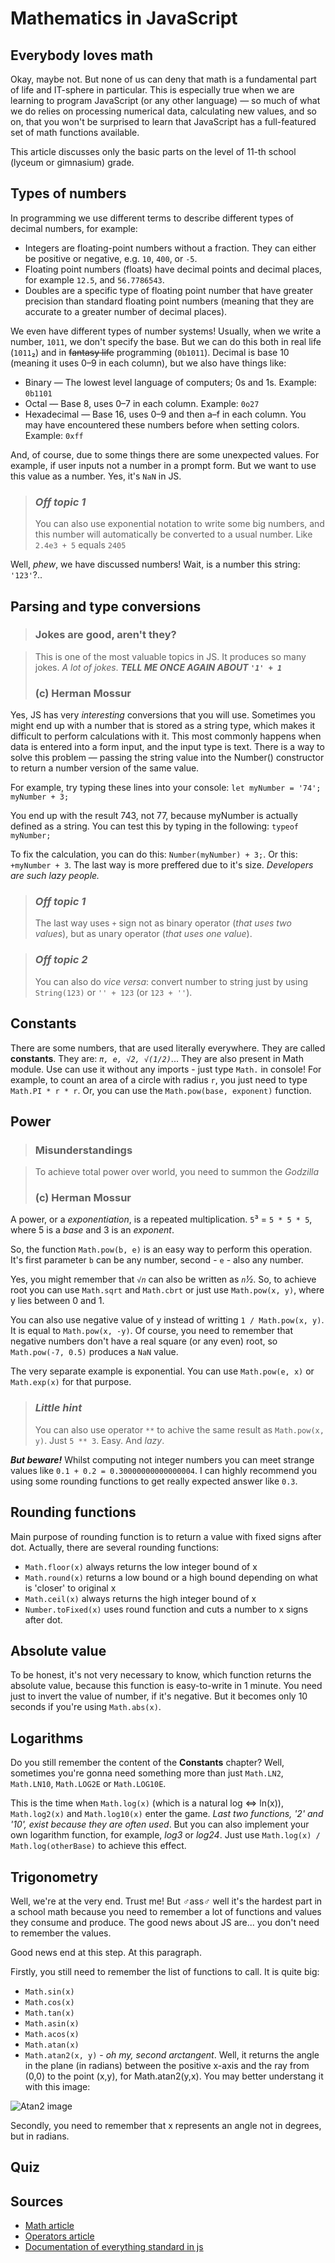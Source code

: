 # Mathematics in JavaScript

## Everybody loves math

Okay, maybe not. But none of us can deny that math is a fundamental part of life and IT-sphere in particular. This is especially true when we are learning to program JavaScript (or any other language) — so much of what we do relies on processing numerical data, calculating new values, and so on, that you won't be surprised to learn that JavaScript has a full-featured set of math functions available.

This article discusses only the basic parts on the level of 11-th school (lyceum or gimnasium) grade.

## Types of numbers

In programming we use different terms to describe different types of decimal numbers, for example:

- Integers are floating-point numbers without a fraction. They can either be positive or negative, e.g. `10`, `400`, or `-5`.
- Floating point numbers (floats) have decimal points and decimal places, for example `12.5`, and `56.7786543`.
- Doubles are a specific type of floating point number that have greater precision than standard floating point numbers (meaning that they are accurate to a greater number of decimal places).

We even have different types of number systems! Usually, when we write a number, `1011`, we don't specify the base. But we can do this both in real life (`1011`&#x2082;) and in ~~fantasy life~~ programming (`0b1011`). Decimal is base 10 (meaning it uses 0–9 in each column), but we also have things like:

- Binary — The lowest level language of computers; 0s and 1s. Example: `0b1101`
- Octal — Base 8, uses 0–7 in each column. Example: `0o27`
- Hexadecimal — Base 16, uses 0–9 and then a–f in each column. You may have encountered these numbers before when setting colors. Example: `0xff`

And, of course, due to some things there are some unexpected values. For example, if user inputs not a number in a prompt form. But we want to use this value as a number. Yes, it's `NaN` in JS.

> ### _Off topic 1_
>
> You can also use exponential notation to write some big numbers, and this number will automatically be converted to a usual number. Like `2.4e3 + 5` equals `2405`

<math-number-variations />

Well, _phew_, we have discussed numbers! Wait, is a number this string: `'123'`?..

## Parsing and type conversions

> ### Jokes are good, aren't they?

> This is one of the most valuable topics in JS. It produces so many jokes. _A lot of jokes_. **_TELL ME ONCE AGAIN ABOUT `'1' + 1`_**
>
> ### (c) Herman Mossur

Yes, JS has very _interesting_ conversions that you will use. Sometimes you might end up with a number that is stored as a string type, which makes it difficult to perform calculations with it. This most commonly happens when data is entered into a form input, and the input type is text. There is a way to solve this problem — passing the string value into the Number() constructor to return a number version of the same value.

For example, try typing these lines into your console: `let myNumber = '74'; myNumber + 3;`

You end up with the result 743, not 77, because myNumber is actually defined as a string. You can test this by typing in the following: `typeof myNumber;`

To fix the calculation, you can do this: `Number(myNumber) + 3;`. Or this: `+myNumber + 3`. The last way is more preffered due to it's size. _Developers are such lazy people._

<math-number-conversion />

> ### _Off topic 1_
>
> The last way uses `+` sign not as binary operator (_that uses two values_), but as unary operator (_that uses one value_).

> ### _Off topic 2_
>
> You can also do _vice versa_: convert number to string just by using `String(123)` or `'' + 123` (or `123 + ''`).

## Constants

There are some numbers, that are used literally everywhere. They are called **constants**. They are: _`π, e, √2, √(1/2)`_... They are also present in Math module. Use can use it without any imports - just type `Math.` in console! For example, to count an area of a circle with radius `r`, you just need to type `Math.PI * r * r`. Or, you can use the `Math.pow(base, exponent)` function.

<math-number-constants />

## Power

> ### Misunderstandings

> To achieve total power over world, you need to summon the _Godzilla_
>
> ### (c) Herman Mossur

A power, or a _exponentiation_, is a repeated multiplication. `5`&#179; = `5 * 5 * 5`, where 5 is a _base_ and 3 is an _exponent_.

So, the function `Math.pow(b, e)` is an easy way to perform this operation. It's first parameter `b` can be any number, second - `e` - also any number.

Yes, you might remember that _`√n`_ can also be written as _`n`&#189;_. So, to achieve root you can use `Math.sqrt` and `Math.cbrt` or just use `Math.pow(x, y)`, where y lies between 0 and 1.

You can also use negative value of y instead of writting `1 / Math.pow(x, y)`. It is equal to `Math.pow(x, -y)`. Of course, you need to remember that negative numbers don't have a real square (or any even) root, so `Math.pow(-7, 0.5)` produces a `NaN` value.

The very separate example is exponential. You can use `Math.pow(e, x)` or `Math.exp(x)` for that purpose.

<math-power />

> ### _Little hint_
>
> You can also use operator `**` to achive the same result as `Math.pow(x, y)`. Just `5 ** 3`. Easy. And _lazy_.

**_But beware!_** Whilst computing not integer numbers you can meet strange values like `0.1 + 0.2 = 0.30000000000000004`. I can highly recommend you using some rounding functions to get really expected answer like `0.3`.

## Rounding functions

Main purpose of rounding function is to return a value with fixed signs after dot. Actually, there are several rounding functions:

- `Math.floor(x)` always returns the low integer bound of x
- `Math.round(x)` returns a low bound or a high bound depending on what is 'closer' to original x
- `Math.ceil(x)` always returns the high integer bound of x
- `Number.toFixed(x)` uses round function and cuts a number to x signs after dot.

<math-round />

## Absolute value

To be honest, it's not very necessary to know, which function returns the absolute value, because this function is easy-to-write in 1 minute. You need just to invert the value of number, if it's negative. But it becomes only 10 seconds if you're using `Math.abs(x)`.

<math-absolute />

## Logarithms

Do you still remember the content of the **Constants** chapter? Well, sometimes you're gonna need something more than just `Math.LN2`, `Math.LN10`, `Math.LOG2E` or `Math.LOG10E`.

This is the time when `Math.log(x)` (which is a natural log <=> ln(x)), `Math.log2(x)` and `Math.log10(x)` enter the game. _Last two functions, '2' and '10', exist because they are often used_. But you can also implement your own logarithm function, for example, _log3_ or _log24_. Just use `Math.log(x) / Math.log(otherBase)` to achieve this effect.

<math-log />

## Trigonometry

Well, we're at the very end. Trust me! But ♂ass♂ well it's the hardest part in a school math because you need to remember a lot of functions and values they consume and produce. The good news about JS are... you don't need to remember the values.

Good news end at this step. At this paragraph.

Firstly, you still need to remember the list of functions to call. It is quite big:

- `Math.sin(x)`
- `Math.cos(x)`
- `Math.tan(x)`
- `Math.asin(x)`
- `Math.acos(x)`
- `Math.atan(x)`
- `Math.atan2(x, y)` - _oh my, second arctangent_. Well, it returns the angle in the plane (in radians) between the positive x-axis and the ray from (0,0) to the point (x,y), for Math.atan2(y,x). You may better understang it with this image:

![Atan2 image](https://developer.mozilla.org/en-US/docs/Web/JavaScript/Reference/Global_Objects/Math/atan2/atan2.png "Atan2 image")

Secondly, you need to remember that x represents an angle not in degrees, but in radians.

<math-trigonometry />

## Quiz
<quizes-quiz-component questions ="math" />

## Sources

- [Math article](https://developer.mozilla.org/en-US/docs/Learn/JavaScript/First_steps/Math)
- [Operators article](https://javascript.info/operators)
- [Documentation of everything standard in js](https://developer.mozilla.org/)

